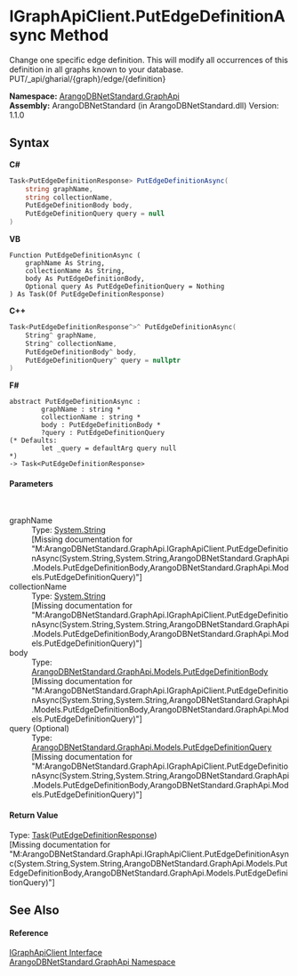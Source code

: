 # IGraphApiClient.PutEdgeDefinitionAsync Method 
 

Change one specific edge definition. This will modify all occurrences of this definition in all graphs known to your database. PUT/_api/gharial/{graph}/edge/{definition}

**Namespace:**&nbsp;<a href="5db3e172-88fa-722f-6e7f-25b7310b3db3">ArangoDBNetStandard.GraphApi</a><br />**Assembly:**&nbsp;ArangoDBNetStandard (in ArangoDBNetStandard.dll) Version: 1.1.0

## Syntax

**C#**<br />
``` C#
Task<PutEdgeDefinitionResponse> PutEdgeDefinitionAsync(
	string graphName,
	string collectionName,
	PutEdgeDefinitionBody body,
	PutEdgeDefinitionQuery query = null
)
```

**VB**<br />
``` VB
Function PutEdgeDefinitionAsync ( 
	graphName As String,
	collectionName As String,
	body As PutEdgeDefinitionBody,
	Optional query As PutEdgeDefinitionQuery = Nothing
) As Task(Of PutEdgeDefinitionResponse)
```

**C++**<br />
``` C++
Task<PutEdgeDefinitionResponse^>^ PutEdgeDefinitionAsync(
	String^ graphName, 
	String^ collectionName, 
	PutEdgeDefinitionBody^ body, 
	PutEdgeDefinitionQuery^ query = nullptr
)
```

**F#**<br />
``` F#
abstract PutEdgeDefinitionAsync : 
        graphName : string * 
        collectionName : string * 
        body : PutEdgeDefinitionBody * 
        ?query : PutEdgeDefinitionQuery 
(* Defaults:
        let _query = defaultArg query null
*)
-> Task<PutEdgeDefinitionResponse> 

```


#### Parameters
&nbsp;<dl><dt>graphName</dt><dd>Type: <a href="https://docs.microsoft.com/dotnet/api/system.string" target="_blank" rel="noopener noreferrer">System.String</a><br />\[Missing <param name="graphName"/> documentation for "M:ArangoDBNetStandard.GraphApi.IGraphApiClient.PutEdgeDefinitionAsync(System.String,System.String,ArangoDBNetStandard.GraphApi.Models.PutEdgeDefinitionBody,ArangoDBNetStandard.GraphApi.Models.PutEdgeDefinitionQuery)"\]</dd><dt>collectionName</dt><dd>Type: <a href="https://docs.microsoft.com/dotnet/api/system.string" target="_blank" rel="noopener noreferrer">System.String</a><br />\[Missing <param name="collectionName"/> documentation for "M:ArangoDBNetStandard.GraphApi.IGraphApiClient.PutEdgeDefinitionAsync(System.String,System.String,ArangoDBNetStandard.GraphApi.Models.PutEdgeDefinitionBody,ArangoDBNetStandard.GraphApi.Models.PutEdgeDefinitionQuery)"\]</dd><dt>body</dt><dd>Type: <a href="c82d7432-b6f9-05ed-3945-ba5c40735aa6">ArangoDBNetStandard.GraphApi.Models.PutEdgeDefinitionBody</a><br />\[Missing <param name="body"/> documentation for "M:ArangoDBNetStandard.GraphApi.IGraphApiClient.PutEdgeDefinitionAsync(System.String,System.String,ArangoDBNetStandard.GraphApi.Models.PutEdgeDefinitionBody,ArangoDBNetStandard.GraphApi.Models.PutEdgeDefinitionQuery)"\]</dd><dt>query (Optional)</dt><dd>Type: <a href="adc579a8-b81a-a876-29ca-d2bda12cada7">ArangoDBNetStandard.GraphApi.Models.PutEdgeDefinitionQuery</a><br />\[Missing <param name="query"/> documentation for "M:ArangoDBNetStandard.GraphApi.IGraphApiClient.PutEdgeDefinitionAsync(System.String,System.String,ArangoDBNetStandard.GraphApi.Models.PutEdgeDefinitionBody,ArangoDBNetStandard.GraphApi.Models.PutEdgeDefinitionQuery)"\]</dd></dl>

#### Return Value
Type: <a href="https://docs.microsoft.com/dotnet/api/system.threading.tasks.task-1" target="_blank" rel="noopener noreferrer">Task</a>(<a href="a794adc5-0b83-4e22-c564-ead8f242019a">PutEdgeDefinitionResponse</a>)<br />\[Missing <returns> documentation for "M:ArangoDBNetStandard.GraphApi.IGraphApiClient.PutEdgeDefinitionAsync(System.String,System.String,ArangoDBNetStandard.GraphApi.Models.PutEdgeDefinitionBody,ArangoDBNetStandard.GraphApi.Models.PutEdgeDefinitionQuery)"\]

## See Also


#### Reference
<a href="9cf68195-2611-f408-a78f-ab77864cc844">IGraphApiClient Interface</a><br /><a href="5db3e172-88fa-722f-6e7f-25b7310b3db3">ArangoDBNetStandard.GraphApi Namespace</a><br />
